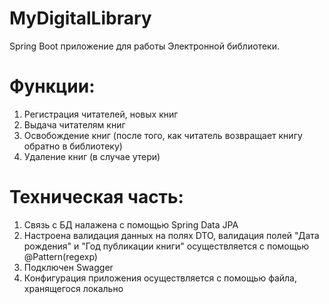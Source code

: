 # MyDigitalLibrary
Spring Boot приложение для работы Электронной библиотеки.
# Функции: 
1. Регистрация читателей, новых книг 
2. Выдача читателям книг
3. Освобождение книг (после того, как читатель возвращает книгу обратно в библиотеку)
4. Удаление книг (в случае утери)
# Техническая часть:
1. Связь с БД налажена с помощью Spring Data JPA
2. Настроена валидация данных на полях DTO, валидация полей "Дата рождения" и "Год публикации книги" осуществляется с помощью @Pattern(regexp)
3. Подключен Swagger
4. Конфигурация приложения осуществляется с помощью файла, хранящегося локально

